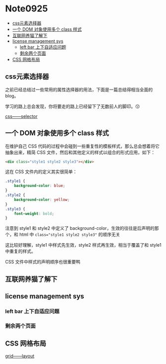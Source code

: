 # Note0925

<!-- MarkdownTOC -->

- [css元素选择器](#css元素选择器)
- [一个 DOM 对象使用多个 class 样式](#一个-dom-对象使用多个-class-样式)
- [互联网养猫了解下](#互联网养猫了解下)
- [license management sys](#license-management-sys)
    - [left bar 上下自适应问题](#left-bar-上下自适应问题)
    - [剩余两个页面](#剩余两个页面)
- [CSS 网格布局](#css-网格布局)

<!-- /MarkdownTOC -->

## css元素选择器

之前已经总结过一些常用的属性选择器的用法，下面是一篇总结得相当全面的 blog。

学习的路上总会发现，你将要走的路上已经留下了无数前人的脚印。:kissing:

[css——selector](https://www.zybuluo.com/Rico/note/19592)

## 一个 DOM 对象使用多个 class 样式

在维护自己 CSS 代码的过程中会碰到一些重复性的模板样式，那么总会想着将它抽象出来，精简 CSS 文件，然后和其他定义的样式以组合的形式应用，如下：

```html
<div class="style1 style2 style3"></div>
```

这在 CSS 文件内的定义其实很简单：

```css
.style1 {
    background-color: blue;
}
.style2 {
    background-color: yellow;
}
.style3 {
    font-weight: bold;
}
```

注意到 style1 和 style2 中定义了 background-color，生效的往往是后声明的那个，和 html 中 `class="style1 style2 style3"` 的顺序无关

这比较好理解，style1 中样式先生效，style2 样式再生效，相当于覆盖了和 style1 中重复的样式。 

CSS 文件中样式的声明顺序也很重要鸭

## 互联网养猫了解下

## license management sys

### left bar 上下自适应问题

### 剩余两个页面

## CSS 网格布局

[grid——layout](https://developer.mozilla.org/zh-CN/docs/Web/CSS/CSS_Grid_Layout)
